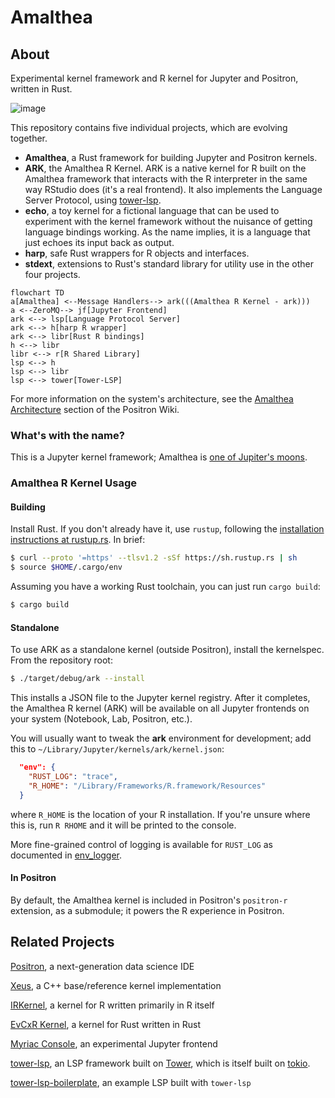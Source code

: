 # Amalthea

## About

Experimental kernel framework and R kernel for Jupyter and Positron, written in Rust.

![image](https://user-images.githubusercontent.com/470418/151626974-52ac0047-0e98-494d-ad00-c0d293df696f.png)

This repository contains five individual projects, which are evolving together.

- **Amalthea**, a Rust framework for building Jupyter and Positron kernels.
- **ARK**, the Amalthea R Kernel. ARK is a native kernel for R built on the Amalthea framework that interacts with the R interpreter in the same way RStudio does (it's a real frontend). It also implements the Language Server Protocol, using [tower-lsp](https://github.com/ebkalderon/tower-lsp).
- **echo**, a toy kernel for a fictional language that can be used to experiment with the kernel framework without the nuisance of getting language bindings working. As the name implies, it is a language that just echoes its input back as output.
- **harp**, safe Rust wrappers for R objects and interfaces.
- **stdext**, extensions to Rust's standard library for utility use in the other four projects.

```mermaid
flowchart TD
a[Amalthea] <--Message Handlers--> ark(((Amalthea R Kernel - ark)))
a <--ZeroMQ--> jf[Jupyter Frontend]
ark <--> lsp[Language Protocol Server]
ark <--> h[harp R wrapper]
ark <--> libr[Rust R bindings]
h <--> libr
libr <--> r[R Shared Library]
lsp <--> h
lsp <--> libr
lsp <--> tower[Tower-LSP]
```

For more information on the system's architecture, see the [Amalthea Architecture](https://connect.rstudioservices.com/positron-wiki/amalthea-architecture.html) section of the Positron Wiki.

### What's with the name?

This is a Jupyter kernel framework; Amalthea is [one of Jupiter's moons](https://en.wikipedia.org/wiki/Amalthea_(moon)).

### Amalthea R Kernel Usage

#### Building

Install Rust. If you don't already have it, use `rustup`, following the [installation instructions at rustup.rs](https://rustup.rs/). In brief:

```bash
$ curl --proto '=https' --tlsv1.2 -sSf https://sh.rustup.rs | sh
$ source $HOME/.cargo/env
```

Assuming you have a working Rust toolchain, you can just run `cargo build`:

```bash
$ cargo build
```

#### Standalone

To use ARK as a standalone kernel (outside Positron), install the kernelspec. From the repository root:

```bash
$ ./target/debug/ark --install
```

This installs a JSON file to the Jupyter kernel registry. After it completes, the Amalthea R kernel (ARK) will be available on all Jupyter frontends on your system (Notebook, Lab, Positron, etc.).

You will usually want to tweak the **ark** environment for development; add this to `~/Library/Jupyter/kernels/ark/kernel.json`:

```json
  "env": {
    "RUST_LOG": "trace",
    "R_HOME": "/Library/Frameworks/R.framework/Resources"
  }
```

where `R_HOME` is the location of your R installation. If you're unsure where this is, run `R RHOME`
and it will be printed to the console.

More fine-grained control of logging is available for `RUST_LOG` as documented in [env_logger](https://docs.rs/env_logger/0.9.0/env_logger/#enabling-logging).

#### In Positron

By default, the Amalthea kernel is included in Positron's `positron-r` extension, as a submodule; it
powers the R experience in Positron.

## Related Projects

[Positron](https://github.com/rstudio/positron), a next-generation data science IDE

[Xeus](https://github.com/jupyter-xeus/xeus), a C++ base/reference kernel implementation

[IRKernel](https://github.com/IRkernel/IRkernel), a kernel for R written primarily in R itself

[EvCxR Kernel](https://github.com/google/evcxr/tree/main/evcxr_jupyter), a kernel for Rust written in Rust

[Myriac Console](https://github.com/rstudio/myriac-console), an experimental Jupyter frontend

[tower-lsp](https://github.com/ebkalderon/tower-lsp), an LSP framework built on [Tower](https://github.com/tower-rs/tower), which is itself built on [tokio](https://tokio.rs/).

[tower-lsp-boilerplate](https://github.com/IWANABETHATGUY/tower-lsp-boilerplate), an example LSP built with `tower-lsp`
